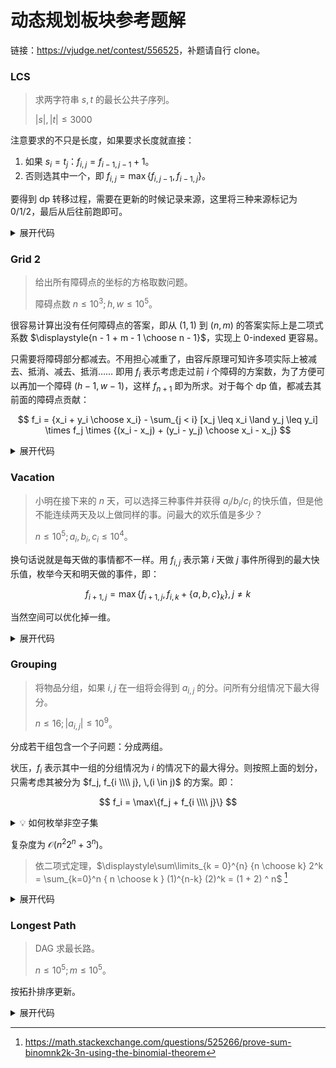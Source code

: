 # 动态规划板块参考题解

链接：<https://vjudge.net/contest/556525>，补题请自行 clone。

### LCS
> 求两字符串 $s, t$ 的最长公共子序列。
>
> $|s|, |t| \leq 3000$

注意要求的不只是长度，如果要求长度就直接：

1. 如果 $s_i = t_j$：$f_{i, j} = f_{i - 1, j - 1} + 1$。
2. 否则选其中一个，即 $f_{i, j} = \max\{ f_{i, j - 1}, f_{i - 1, j} \}$。

要得到 dp 转移过程，需要在更新的时候记录来源，这里将三种来源标记为 $0 / 1 / 2$，最后从后往前跑即可。

<details><summary>展开代码</summary>

```cpp
#include <bits/stdc++.h>

using ll = long long;

int main() {
    std::cin.tie(nullptr)->sync_with_stdio(false);
    
    std::string s, t;
    std::cin >> s >> t;
    
    int n = s.size(), m = t.size();
    std::vector f(n + 1, std::vector<int>(m + 1, 0));
    std::vector pre(n + 1, std::vector<int>(m + 1, -1));
    
    for (int i = 1; i <= n; i++) {
        for (int j = 1; j <= m; j++) {
            if (s[i - 1] == t[j - 1]) {
                f[i][j] = f[i - 1][j - 1] + 1;
                pre[i][j] = 0;
            } else {
                int f1 = f[i - 1][j];
                int f2 = f[i][j - 1];
                if (f1 > f2) {
                    pre[i][j] = 1;
                } else {
                    pre[i][j] = 2;
                }
                f[i][j] = std::max(f1, f2);
            }
        }
    }
    
    int i = n, j = m;
    
    std::string ans;
    while (~i && ~j) {
        if (int p = pre[i][j]; p == 0) {
            ans += s[i - 1];
            i -= 1;
            j -= 1;
        } else if (p == 1) {
            i -= 1;
        } else if (p == 2) {
            j -= 1;
        } else {
            break;
        }
    }
    
    std::reverse(ans.begin(), ans.end());
    std::cout << ans << '\n';
    
    return 0;
}
```

</details>

### Grid 2
> 给出所有障碍点的坐标的方格取数问题。
>
> 障碍点数 $n \leq 10^3; h, w \leq 10^5$。

很容易计算出没有任何障碍点的答案，即从 $(1, 1)$ 到 $(n, m)$ 的答案实际上是二项式系数 $\displaystyle{n - 1 + m - 1 \choose n - 1}$，实现上 $0$-indexed 更容易。

只需要将障碍部分都减去。不用担心减重了，由容斥原理可知许多项实际上被减去、抵消、减去、抵消…… 即用 $f_i$ 表示考虑走过前 $i$ 个障碍的方案数，为了方便可以再加一个障碍 $(h - 1, w - 1)$，这样 $f_{n + 1}$ 即为所求。对于每个 dp 值，都减去其前面的障碍点贡献：

$$
f_i = {x_i + y_i \choose x_i} - \sum_{j < i} [x_j \leq x_i \land y_j \leq y_i] \times f_j \times {(x_i - x_j) + (y_i - y_j) \choose x_i - x_j}
$$

<details><summary>展开代码</summary>

```cpp
#include <bits/stdc++.h>

using ll = long long;

int main() {
    std::cin.tie(nullptr)->sync_with_stdio(false);
    
    int h, w, n;
    std::cin >> h >> w >> n;
    
    std::vector p(n, std::pair{0, 0});

    for (auto &[x, y] : p) {
        std::cin >> x >> y;
        x -= 1, y -= 1;
    }
    
    p.emplace_back(h - 1, w - 1);
    
    const int N = 200001;
    const int mod = 1000000007;
    std::vector<int> fac(N, 0), inv(N, 0), ifc(N, 0);
    fac[0] = fac[1] = inv[0] = inv[1] = ifc[0] = ifc[1] = 1;
    
    for (int i = 2; i < N; i++) {
        fac[i] = (ll) fac[i - 1] * i % mod;
        inv[i] = ((ll) mod - mod / i) % mod * inv[mod % i] % mod;
        ifc[i] = (ll) ifc[i - 1] * inv[i] % mod;
    }
    
    auto binom = [&](int n, int m) -> ll {
        if (n < m || m < 0) return 0ll;
        return (ll) fac[n] * ifc[m] % mod * ifc[n - m] % mod;
    };
    
    std::vector f(n + 1, 0);
    std::sort(p.begin(), p.end());
    
    for (int i = 0; i < n + 1; i++) {
        auto [x, y] = p[i];
        f[i] = binom(x + y, x);
        for (int j = 0; j < i; j++) {
            auto [nx, ny] = p[j];
            if (x >= nx && y >= ny) {
                f[i] = ((ll) f[i] - (ll) f[j] * binom(x - nx + y - ny, x - nx) % mod + mod) % mod;
            }
        }
    }
    
    std::cout << f[n] << '\n';
    return 0;
}
```
</details>

### Vacation

> 小明在接下来的 $n$ 天，可以选择三种事件并获得 $a_i / b_i / c_i$ 的快乐值，但是他不能连续两天及以上做同样的事。问最大的欢乐值是多少？
>
> $n \leq 10^5; a_i, b_i, c_i \leq 10^4$。

换句话说就是每天做的事情都不一样。用 $f_{i, j}$ 表示第 $i$ 天做 $j$ 事件所得到的最大快乐值，枚举今天和明天做的事件，即：

$$
f_{i + 1, j} = \max\{ f_{i + 1, j}, f_{i, k} + \{a, b, c\}_k \}, j \ne k
$$

当然空间可以优化掉一维。

<details><summary>展开代码</summary>

```cpp
#include <bits/stdc++.h>

using ll = long long;

int main() {
    std::cin.tie(nullptr)->sync_with_stdio(false);
    
    int n;
    std::cin >> n;
    
    std::array<int, 3> f{};
    
    for (int i = 0; i < n; i++) {
        std::array<int, 3> c{};
        for (int &i : c) std::cin >> i;
        std::array<int, 3> nf{};
        for (int j = 0; j < 3; j++) {
            for (int k = 0; k < 3; k++) if (j != k) {
                nf[j] = std::max(nf[j], f[k] + c[j]);
            }
        }
        f = nf;
    }
    
    std::cout << *std::max_element(f.begin(), f.end()) << '\n';
    
    return 0;
}
```

</details>


### Grouping
> 将物品分组，如果 $i, j$ 在一组将会得到 $a_{i, j}$ 的分。问所有分组情况下最大得分。
>
> $n \leq 16; |a_{i, j}| \leq 10^9$。

分成若干组包含一个子问题：分成两组。

状压，$f_i$ 表示其中一组的分组情况为 $i$ 的情况下的最大得分。则按照上面的划分，只需考虑其被分为 $f_j, f_{i \\\\ j}, \,(i \in j)$ 的方案。即：

$$
f_i = \max\{f_j + f_{i \\\\ j}\}
$$

<details><summary>💡 如何枚举非空子集</summary>

> ```cpp
> for (int j = i; j; --j &= i) { }
> ```
>
> 当然，本题需要非空、真子集，因此初始 `int j = i & (i - 1)` （抹去最后一个 $0$）。

</details>

复杂度为 $\mathcal O(n^2 2^n + 3^n)$。

> 依二项式定理，$\displaystyle\sum\limits_{k = 0}^{n} {n \choose k} 2^k = \sum_{k=0}^n { n \choose k } (1)^{n-k} (2)^k = (1 + 2) ^ n$ [^1]
> [^1]: <https://math.stackexchange.com/questions/525266/prove-sum-binomnk2k-3n-using-the-binomial-theorem>

<details><summary>展开代码</summary>

```cpp
#include <bits/stdc++.h>

using ll = long long;

int main() {
    std::cin.tie(nullptr)->sync_with_stdio(false);

    int n;
    std::cin >> n;

    std::vector g(n, std::vector(n, 0));
    for (auto &i : g) for (auto &j : i) std::cin >> j;

    std::vector f(1 << n, -1LL);
    f[0] = 0;
    std::cout << [&, dp{[&](auto &&self, int i) -> ll {
        if (~f[i]) return f[i];
        f[i] = 0;
        for (int j = 0; j < n; j++) if (i >> j & 1) {
            for (int k = j + 1; k < n; k++) if (i >> k & 1) {
                f[i] += g[j][k];
            }
        }
        for (int j = i & (i - 1); j; --j &= i) {
            f[i] = std::max(f[i], self(self, j) + self(self, i ^ j));
        }
        return f[i];
    }}]{
        return dp(dp, (1 << n) - 1);
    }();

    return 0;
}
```

</details>

### Longest Path
> DAG 求最长路。
>
> $n \leq 10^5; m \leq 10^5$。

按拓扑排序更新。

<details><summary>展开代码</summary>

```cpp
#include <bits/stdc++.h>

using ll = long long;

int main() {
    std::cin.tie(nullptr)->sync_with_stdio(false);
    
    int n, m;
    std::cin >> n >> m;
    std::vector<std::vector<int>> g(n + 1);
    std::vector<int> deg(n + 1);
    
    for (int i = 0; i < m; i++) {
        int x, y;
        std::cin >> x >> y;
        g[x].push_back(y);
        deg[y] += 1;
    }
    
    std::queue<int> q;
    std::vector<int> f(n + 1, 0);
    
    for (int i = 1; i <= n; i++) if (!deg[i]) q.push(i);
    while (!q.empty()) {
        int u = q.front(); q.pop();
        for (auto &v : g[u]) {
            f[v] = f[u] + 1;
            if (!--deg[v]) q.push(v);
        }
    }
    
    std::cout << *std::max_element(f.begin(), f.end()) << '\n';
    
    return 0;
}
```

</details>
